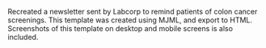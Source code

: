Recreated a newsletter sent by Labcorp to remind patients of colon cancer screenings. This template was created using MJML, and export to HTML. Screenshots of this template on desktop and mobile screens is also included.
